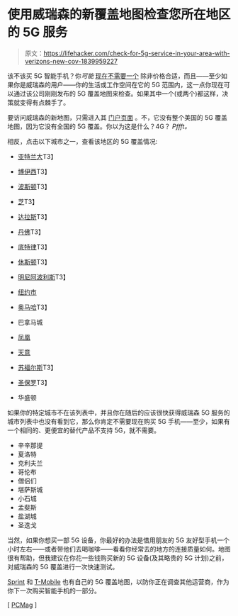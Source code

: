 # 使用威瑞森的新覆盖地图检查您所在地区的 5G 服务

> 原文：<https://lifehacker.com/check-for-5g-service-in-your-area-with-verizons-new-cov-1839959227>

该不该买 5G 智能手机？你*可能* [现在不需要一个](https://lifehacker.com/5g-phones-are-coming-soon-but-you-should-wait-to-buy-o-1831406561) 除非价格合适，而且——至少如果你是威瑞森的用户——你的生活或工作空间在它的 5G 范围内，这一点你现在可以通过该公司刚刚发布的 5G 覆盖地图来检查。如果其中一个(或两个)都这样，决策就变得有点棘手了。



要访问威瑞森的新地图，只需进入其 [门户页面](https://www.verizonwireless.com/5g/coverage-map/) 。不，它没有整个美国的 5G 覆盖地图，因为它没有全国的 5G 覆盖。你以为这是什么？4G？ *Pffft。*

相反，点击以下城市之一，查看该地区的 5G 覆盖情况:

*   [亚特兰大](https://www.verizonwireless.com/5g/coverage-map/?city=atlanta)T3】
*   [博伊西](https://www.verizonwireless.com/5g/coverage-map/?city=boise)T3】
*   [波斯顿](https://www.verizonwireless.com/5g/coverage-map/?city=boston)T3】
*   [芝](https://www.verizonwireless.com/5g/coverage-map/?city=chicago)T3】
*   [达拉斯](https://www.verizonwireless.com/5g/coverage-map/?city=dallas)T3】
*   [丹佛](https://www.verizonwireless.com/5g/coverage-map/?city=denver)T3】
*   [底特律](https://www.verizonwireless.com/5g/coverage-map/?city=detroit)T3】
*   [休斯顿](https://www.verizonwireless.com/5g/coverage-map/?city=houston)T3】

*   [明尼阿波利斯](https://www.verizonwireless.com/5g/coverage-map/?city=minneapolis)T3】
*   [纽约市](https://www.verizonwireless.com/5g/coverage-map/?city=newyork)
*   [奥马哈](https://www.verizonwireless.com/5g/coverage-map/?city=omaha)T3】
*   巴拿马城
*   [凤凰](https://www.verizonwireless.com/5g/coverage-map/?city=phoenix)
*   [天意](https://www.verizonwireless.com/5g/coverage-map/?city=providence)
*   [苏福尔斯](https://www.verizonwireless.com/5g/coverage-map/?city=siouxfalls)T3】
*   [圣保罗](https://www.verizonwireless.com/5g/coverage-map/?city=stpaul)T3】
*   华盛顿

如果你的特定城市不在该列表中，并且你在随后的应该很快获得威瑞森 5G 服务的城市列表中也没有看到它，那么你肯定不需要现在购买 5G 手机——至少，如果有一个相同的、更便宜的替代产品不支持 5G，就不需要。

*   辛辛那提
*   夏洛特
*   克利夫兰
*   哥伦布
*   僧侣们
*   堪萨斯城
*   小石城
*   孟斐斯
*   盐湖城
*   圣迭戈

当然，如果你想买一部 5G 设备，你最好的办法是借用朋友的 5G 友好型手机一个小时左右——或者带他们去喝咖啡——看看你经常去的地方的连接质量如何。地图很有帮助，但我建议在你花一些钱购买新的 5G 设备(及其略贵的 5G 计划)之前，对威瑞森的 5G 覆盖进行一次快速测试。

[Sprint](https://coverage.sprint.com/IMPACT.jsp?INTCID=LP:ALL:5G:Coverage) 和 [T-Mobile](https://www.t-mobile.com/coverage/5g-coverage-map) 也有自己的 5G 覆盖地图，以防你正在调查其他运营商，作为你下一次购买智能手机的一部分。

[ [PCMag](https://www.pcmag.com/news/372066/verizon-unveils-5g-coverage-maps) ]